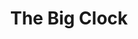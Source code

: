 ---
title: "The Big Clock"
year: 1948
rating: 3.5
stars: "★★★½"
rewatched: false
permalink: "the-big-clock"
watched_on: 2020-12-19
---